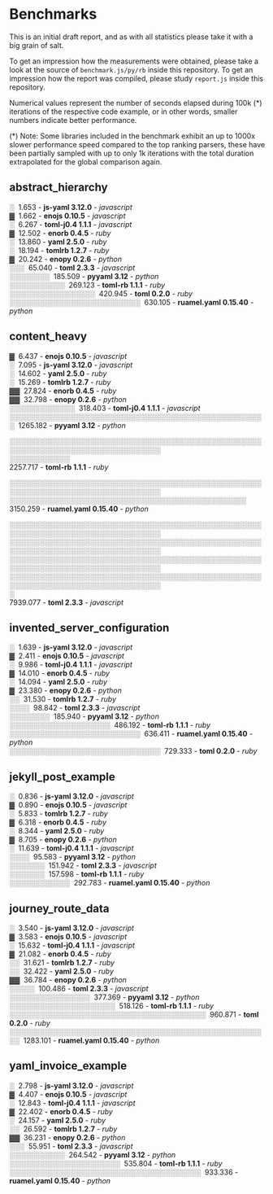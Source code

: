 # Benchmarks

This is an initial draft report, and as with all statistics please take it with a big grain of salt.

To get an impression how the measurements were obtained, please take a look at the source of `benchmark.js/py/rb` inside this repository.
To get an impression how the report was compiled, please study `report.js` inside this repository.

Numerical values represent the number of seconds elapsed during 100k (*) iterations of the respective code example, or in other words, smaller numbers indicate better performance.

(*) Note: Some libraries included in the benchmark exhibit an up to 1000x slower performance speed compared to the top ranking parsers, these have been partially sampled with up to only 1k iterations with the total duration extrapolated for the global comparison again.

## abstract_hierarchy

░&nbsp;&nbsp;1.653 - **js-yaml 3.12.0** - *javascript*  
▓&nbsp;&nbsp;1.662 - **enojs 0.10.5** - *javascript*  
░&nbsp;&nbsp;6.267 - **toml-j0.4 1.1.1** - *javascript*  
▓&nbsp;&nbsp;12.502 - **enorb 0.4.5** - *ruby*  
░&nbsp;&nbsp;13.860 - **yaml 2.5.0** - *ruby*  
░&nbsp;&nbsp;18.194 - **tomlrb 1.2.7** - *ruby*  
▓&nbsp;&nbsp;20.242 - **enopy 0.2.6** - *python*  
░░░&nbsp;&nbsp;65.040 - **toml 2.3.3** - *javascript*  
░░░░░░░░&nbsp;&nbsp;185.509 - **pyyaml 3.12** - *python*  
░░░░░░░░░░░&nbsp;&nbsp;269.123 - **toml-rb 1.1.1** - *ruby*  
░░░░░░░░░░░░░░░░░&nbsp;&nbsp;420.945 - **toml 0.2.0** - *ruby*  
░░░░░░░░░░░░░░░░░░░░░░░░░░&nbsp;&nbsp;630.105 - **ruamel.yaml 0.15.40** - *python*  

## content_heavy

▓&nbsp;&nbsp;6.437 - **enojs 0.10.5** - *javascript*  
░&nbsp;&nbsp;7.095 - **js-yaml 3.12.0** - *javascript*  
░&nbsp;&nbsp;14.602 - **yaml 2.5.0** - *ruby*  
░&nbsp;&nbsp;15.269 - **tomlrb 1.2.7** - *ruby*  
▓▓&nbsp;&nbsp;27.824 - **enorb 0.4.5** - *ruby*  
▓▓&nbsp;&nbsp;32.798 - **enopy 0.2.6** - *python*  
░░░░░░░░░░░░░&nbsp;&nbsp;318.403 - **toml-j0.4 1.1.1** - *javascript*  
░░░░░░░░░░░░░░░░░░░░░░░░░░░░░░░░░░░░░░░░░░░░░░░░░░░&nbsp;&nbsp;1265.182 - **pyyaml 3.12** - *python*  

░░░░░░░░░░░░░░░░░░░░░░░░░░░░░░░░░░░░░░░░░░░░░░░░░░░░░░░░░░░░░░░░░░░░░░░░░░░░░░░░  
░░░░░░░░░░░░  
2257.717 - **toml-rb 1.1.1** - *ruby*  

░░░░░░░░░░░░░░░░░░░░░░░░░░░░░░░░░░░░░░░░░░░░░░░░░░░░░░░░░░░░░░░░░░░░░░░░░░░░░░░░  
░░░░░░░░░░░░░░░░░░░░░░░░░░░░░░░░░░░░░░░░░░░░░░░  
3150.259 - **ruamel.yaml 0.15.40** - *python*  

░░░░░░░░░░░░░░░░░░░░░░░░░░░░░░░░░░░░░░░░░░░░░░░░░░░░░░░░░░░░░░░░░░░░░░░░░░░░░░░░  
░░░░░░░░░░░░░░░░░░░░░░░░░░░░░░░░░░░░░░░░░░░░░░░░░░░░░░░░░░░░░░░░░░░░░░░░░░░░░░░░  
░░░░░░░░░░░░░░░░░░░░░░░░░░░░░░░░░░░░░░░░░░░░░░░░░░░░░░░░░░░░░░░░░░░░░░░░░░░░░░░░  
░░░░░░░░░░░░░░░░░░░░░░░░░░░░░░░░░░░░░░░░░░░░░░░░░░░░░░░░░░░░░░░░░░░░░░░░░░░░░░░░  
░  
7939.077 - **toml 2.3.3** - *javascript*  

## invented_server_configuration

░&nbsp;&nbsp;1.639 - **js-yaml 3.12.0** - *javascript*  
▓&nbsp;&nbsp;2.411 - **enojs 0.10.5** - *javascript*  
░&nbsp;&nbsp;9.986 - **toml-j0.4 1.1.1** - *javascript*  
▓&nbsp;&nbsp;14.010 - **enorb 0.4.5** - *ruby*  
░&nbsp;&nbsp;14.094 - **yaml 2.5.0** - *ruby*  
▓&nbsp;&nbsp;23.380 - **enopy 0.2.6** - *python*  
░░&nbsp;&nbsp;31.530 - **tomlrb 1.2.7** - *ruby*  
░░░░&nbsp;&nbsp;98.842 - **toml 2.3.3** - *javascript*  
░░░░░░░░&nbsp;&nbsp;185.940 - **pyyaml 3.12** - *python*  
░░░░░░░░░░░░░░░░░░░░&nbsp;&nbsp;486.192 - **toml-rb 1.1.1** - *ruby*  
░░░░░░░░░░░░░░░░░░░░░░░░░░&nbsp;&nbsp;636.411 - **ruamel.yaml 0.15.40** - *python*  
░░░░░░░░░░░░░░░░░░░░░░░░░░░░░░&nbsp;&nbsp;729.333 - **toml 0.2.0** - *ruby*  

## jekyll_post_example

░&nbsp;&nbsp;0.836 - **js-yaml 3.12.0** - *javascript*  
▓&nbsp;&nbsp;0.890 - **enojs 0.10.5** - *javascript*  
░&nbsp;&nbsp;5.833 - **tomlrb 1.2.7** - *ruby*  
▓&nbsp;&nbsp;6.318 - **enorb 0.4.5** - *ruby*  
░&nbsp;&nbsp;8.344 - **yaml 2.5.0** - *ruby*  
▓&nbsp;&nbsp;8.705 - **enopy 0.2.6** - *python*  
░&nbsp;&nbsp;11.639 - **toml-j0.4 1.1.1** - *javascript*  
░░░░&nbsp;&nbsp;95.583 - **pyyaml 3.12** - *python*  
░░░░░░░&nbsp;&nbsp;151.942 - **toml 2.3.3** - *javascript*  
░░░░░░░&nbsp;&nbsp;157.598 - **toml-rb 1.1.1** - *ruby*  
░░░░░░░░░░░░&nbsp;&nbsp;292.783 - **ruamel.yaml 0.15.40** - *python*  

## journey_route_data

░&nbsp;&nbsp;3.540 - **js-yaml 3.12.0** - *javascript*  
▓&nbsp;&nbsp;3.583 - **enojs 0.10.5** - *javascript*  
░&nbsp;&nbsp;15.632 - **toml-j0.4 1.1.1** - *javascript*  
▓&nbsp;&nbsp;21.082 - **enorb 0.4.5** - *ruby*  
░░&nbsp;&nbsp;31.621 - **tomlrb 1.2.7** - *ruby*  
░░&nbsp;&nbsp;32.422 - **yaml 2.5.0** - *ruby*  
▓▓&nbsp;&nbsp;36.784 - **enopy 0.2.6** - *python*  
░░░░░&nbsp;&nbsp;100.486 - **toml 2.3.3** - *javascript*  
░░░░░░░░░░░░░░░░&nbsp;&nbsp;377.369 - **pyyaml 3.12** - *python*  
░░░░░░░░░░░░░░░░░░░░░&nbsp;&nbsp;518.126 - **toml-rb 1.1.1** - *ruby*  
░░░░░░░░░░░░░░░░░░░░░░░░░░░░░░░░░░░░░░░&nbsp;&nbsp;960.871 - **toml 0.2.0** - *ruby*  
░░░░░░░░░░░░░░░░░░░░░░░░░░░░░░░░░░░░░░░░░░░░░░░░░░░░&nbsp;&nbsp;1283.101 - **ruamel.yaml 0.15.40** - *python*  

## yaml_invoice_example

░&nbsp;&nbsp;2.798 - **js-yaml 3.12.0** - *javascript*  
▓&nbsp;&nbsp;4.407 - **enojs 0.10.5** - *javascript*  
░&nbsp;&nbsp;12.843 - **toml-j0.4 1.1.1** - *javascript*  
▓&nbsp;&nbsp;22.402 - **enorb 0.4.5** - *ruby*  
░&nbsp;&nbsp;24.157 - **yaml 2.5.0** - *ruby*  
░░&nbsp;&nbsp;26.592 - **tomlrb 1.2.7** - *ruby*  
▓▓&nbsp;&nbsp;36.231 - **enopy 0.2.6** - *python*  
░░░&nbsp;&nbsp;55.951 - **toml 2.3.3** - *javascript*  
░░░░░░░░░░░&nbsp;&nbsp;264.542 - **pyyaml 3.12** - *python*  
░░░░░░░░░░░░░░░░░░░░░░&nbsp;&nbsp;535.804 - **toml-rb 1.1.1** - *ruby*  
░░░░░░░░░░░░░░░░░░░░░░░░░░░░░░░░░░░░░░&nbsp;&nbsp;933.336 - **ruamel.yaml 0.15.40** - *python*  
